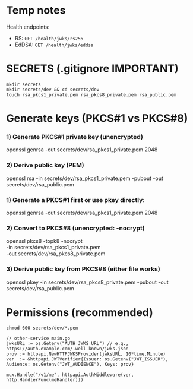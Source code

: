 # Temp notes
Health endpoints:
- RS: `GET /health/jwks/rs256`
- EdDSA: `GET /health/jwks/eddsa`


# SECRETS (.gitignore IMPORTANT)
```
mkdir secrets
mkdir secrets/dev && cd secrets/dev
touch rsa_pkcs1_private.pem rsa_pkcs8_private.pem rsa_public.pem
```

# Generate keys (PKCS#1 vs PKCS#8)

### 1) Generate PKCS#1 private key (unencrypted)
openssl genrsa -out secrets/dev/rsa_pkcs1_private.pem 2048

### 2) Derive public key (PEM)
openssl rsa -in secrets/dev/rsa_pkcs1_private.pem -pubout -out secrets/dev/rsa_public.pem

### 1) Generate a PKCS#1 first or use pkey directly:
openssl genrsa -out secrets/dev/rsa_pkcs1_private.pem 2048

### 2) Convert to PKCS#8 (unencrypted: -nocrypt)
openssl pkcs8 -topk8 -nocrypt \
  -in secrets/dev/rsa_pkcs1_private.pem \
  -out secrets/dev/rsa_pkcs8_private.pem

### 3) Derive public key from PKCS#8 (either file works)
openssl pkey -in secrets/dev/rsa_pkcs8_private.pem -pubout -out secrets/dev/rsa_public.pem

# Permissions (recommended)

`chmod 600 secrets/dev/*.pem`

```
// other-service main.go
jwksURL := os.Getenv("AUTH_JWKS_URL") // e.g., https://auth.example.com/.well-known/jwks.json
prov := httpapi.NewHTTPJWKSProvider(jwksURL, 10*time.Minute)
ver  := &httpapi.JWTVerifier{Issuer: os.Getenv("JWT_ISSUER"), Audience: os.Getenv("JWT_AUDIENCE"), Keys: prov}

mux.Handle("/v1/me", httpapi.AuthMiddleware(ver, http.HandlerFunc(meHandler)))
```
